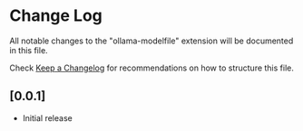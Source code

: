 # Change Log

All notable changes to the "ollama-modelfile" extension will be documented in this file.

Check [Keep a Changelog](http://keepachangelog.com/) for recommendations on how to structure this file.

## [0.0.1]

- Initial release